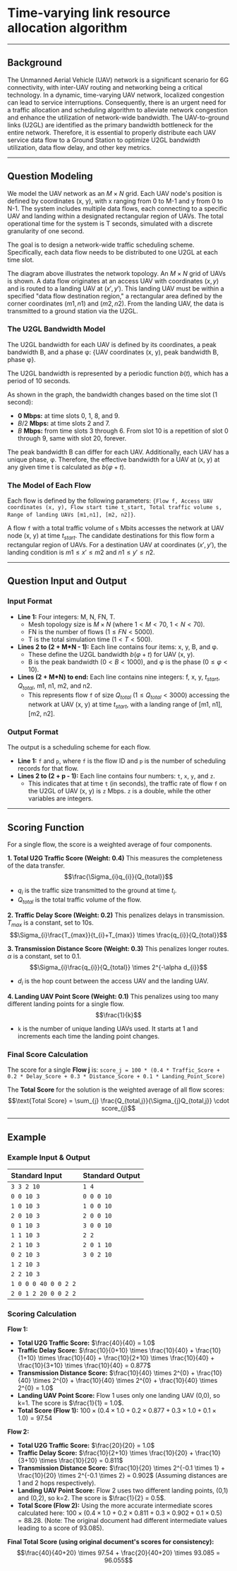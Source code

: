 # Time-varying link resource allocation algorithm

---

## Background

The Unmanned Aerial Vehicle (UAV) network is a significant scenario for 6G connectivity, with inter-UAV routing and networking being a critical technology. In a dynamic, time-varying UAV network, localized congestion can lead to service interruptions. Consequently, there is an urgent need for a traffic allocation and scheduling algorithm to alleviate network congestion and enhance the utilization of network-wide bandwidth. The UAV-to-ground links (U2GL) are identified as the primary bandwidth bottleneck for the entire network. Therefore, it is essential to properly distribute each UAV service data flow to a Ground Station to optimize U2GL bandwidth utilization, data flow delay, and other key metrics.

---

## Question Modeling

We model the UAV network as an $M \times N$ grid. Each UAV node's position is defined by coordinates (x, y), with x ranging from 0 to M-1 and y from 0 to N-1. The system includes multiple data flows, each connecting to a specific UAV and landing within a designated rectangular region of UAVs. The total operational time for the system is T seconds, simulated with a discrete granularity of one second.

The goal is to design a network-wide traffic scheduling scheme. Specifically, each data flow needs to be distributed to one U2GL at each time slot.


The diagram above illustrates the network topology. An $M \times N$ grid of UAVs is shown. A data flow originates at an access UAV with coordinates $(x,y)$ and is routed to a landing UAV at $(x',y')$. This landing UAV must be within a specified "data flow destination region," a rectangular area defined by the corner coordinates $(m1, n1)$ and $(m2, n2)$. From the landing UAV, the data is transmitted to a ground station via the U2GL.

### The U2GL Bandwidth Model

The U2GL bandwidth for each UAV is defined by its coordinates, a peak bandwidth B, and a phase φ: {UAV coordinates (x, y), peak bandwidth B, phase φ}.

The U2GL bandwidth is represented by a periodic function $b(t)$, which has a period of 10 seconds.


As shown in the graph, the bandwidth changes based on the time slot (1 second):
* **0 Mbps:** at time slots 0, 1, 8, and 9.
* $B/2$ **Mbps:** at time slots 2 and 7.
* $B$ **Mbps:** from time slots 3 through 6.
From slot 10 is a repetition of slot 0 through 9, same with slot 20, forever.

The peak bandwidth B can differ for each UAV. Additionally, each UAV has a unique phase, φ. Therefore, the effective bandwidth for a UAV at (x, y) at any given time t is calculated as $b(\varphi+t)$.

### The Model of Each Flow

Each flow is defined by the following parameters:
`{Flow f, Access UAV coordinates (x, y), Flow start time t_start, Total traffic volume s, Range of landing UAVs [m1,n1], [m2, n2]}`.

A flow `f` with a total traffic volume of `s` Mbits accesses the network at UAV node (x, y) at time $t_{start}$. The candidate destinations for this flow form a rectangular region of UAVs. For a destination UAV at coordinates $(x', y')$, the landing condition is $m1 \le x' \le m2$ and $n1 \le y' \le n2$.

---

## Question Input and Output

### Input Format

* **Line 1:** Four integers: M, N, FN, T.
    * Mesh topology size is $M \times N$ (where $1 < M < 70$, $1 < N < 70$).
    * FN is the number of flows ($1 \le FN < 5000$).
    * T is the total simulation time ($1 < T < 500$).
* **Lines 2 to (2 + M*N - 1):** Each line contains four items: x, y, B, and φ.
    * These define the U2GL bandwidth $b(\varphi+t)$ for UAV (x, y).
    * B is the peak bandwidth ($0 < B < 1000$), and φ is the phase ($0 \le \varphi < 10$).
* **Lines (2 + M*N) to end:** Each line contains nine integers: f, x, y, $t_{start}$, $Q_{total}$, m1, n1, m2, and n2.
    * This represents flow `f` of size $Q_{total}$ ($1 \le Q_{total} < 3000$) accessing the network at UAV (x, y) at time $t_{start}$, with a landing range of [m1, n1], [m2, n2].

### Output Format

The output is a scheduling scheme for each flow.
* **Line 1:** `f` and `p`, where `f` is the flow ID and `p` is the number of scheduling records for that flow.
* **Lines 2 to (2 + p - 1):** Each line contains four numbers: `t`, `x`, `y`, and `z`.
    * This indicates that at time `t` (in seconds), the traffic rate of flow `f` on the U2GL of UAV (x, y) is `z` Mbps. `z` is a double, while the other variables are integers.

---

## Scoring Function

For a single flow, the score is a weighted average of four components.

**1. Total U2G Traffic Score (Weight: 0.4)**
This measures the completeness of the data transfer.
$$\frac{\Sigma_{i}q_{i}}{Q_{total}}$$
* $q_{i}$ is the traffic size transmitted to the ground at time $t_{i}$.
* $Q_{total}$ is the total traffic volume of the flow.

**2. Traffic Delay Score (Weight: 0.2)**
This penalizes delays in transmission. $T_{max}$ is a constant, set to 10s.
$$\Sigma_{i}\frac{T_{max}}{t_{i}+T_{max}} \times \frac{q_{i}}{Q_{total}}$$

**3. Transmission Distance Score (Weight: 0.3)**
This penalizes longer routes. $\alpha$ is a constant, set to 0.1.
$$\Sigma_{i}\frac{q_{i}}{Q_{total}} \times 2^{-\alpha d_{i}}$$
* $d_{i}$ is the hop count between the access UAV and the landing UAV.

**4. Landing UAV Point Score (Weight: 0.1)**
This penalizes using too many different landing points for a single flow.
$$\frac{1}{k}$$
* `k` is the number of unique landing UAVs used. It starts at 1 and increments each time the landing point changes.

### Final Score Calculation

The score for a single **Flow j** is:
`score_j = 100 * (0.4 * Traffic_Score + 0.2 * Delay_Score + 0.3 * Distance_Score + 0.1 * Landing_Point_Score)`

The **Total Score** for the solution is the weighted average of all flow scores:
$$\text{Total Score} = \sum_{j} \frac{Q_{total,j}}{\Sigma_{j}Q_{total,j}} \cdot score_{j}$$

---

## Example

### Example Input & Output

| Standard Input | Standard Output |
| :--- | :--- |
| `3 3 2 10` | `1 4` |
| `0 0 10 3` | `0 0 0 10` |
| `1 0 10 3` | `1 0 0 10` |
| `2 0 10 3` | `2 0 0 10` |
| `0 1 10 3` | `3 0 0 10` |
| `1 1 10 3` | `2 2` |
| `2 1 10 3` | `2 0 1 10` |
| `0 2 10 3` | `3 0 2 10` |
| `1 2 10 3` | |
| `2 2 10 3` | |
| `1 0 0 0 40 0 0 2 2`| |
| `2 0 1 2 20 0 0 2 2`| |


### Scoring Calculation

**Flow 1:**
* **Total U2G Traffic Score:** $\frac{40}{40} = 1.0$
* **Traffic Delay Score:** $\frac{10}{0+10} \times \frac{10}{40} + \frac{10}{1+10} \times \frac{10}{40} + \frac{10}{2+10} \times \frac{10}{40} + \frac{10}{3+10} \times \frac{10}{40} = 0.877$
* **Transmission Distance Score:** $\frac{10}{40} \times 2^{0} + \frac{10}{40} \times 2^{0} + \frac{10}{40} \times 2^{0} + \frac{10}{40} \times 2^{0} = 1.0$
* **Landing UAV Point Score:** Flow 1 uses only one landing UAV (0,0), so k=1. The score is $\frac{1}{1} = 1.0$.
* **Total Score (Flow 1):** $100 \times (0.4 \times 1.0 + 0.2 \times 0.877 + 0.3 \times 1.0 + 0.1 \times 1.0) = 97.54$

**Flow 2:**
* **Total U2G Traffic Score:** $\frac{20}{20} = 1.0$
* **Traffic Delay Score:** $\frac{10}{2+10} \times \frac{10}{20} + \frac{10}{3+10} \times \frac{10}{20} = 0.811$
* **Transmission Distance Score:** $\frac{10}{20} \times 2^{-0.1 \times 1} + \frac{10}{20} \times 2^{-0.1 \times 2} = 0.902$ (Assuming distances are 1 and 2 hops respectively).
* **Landing UAV Point Score:** Flow 2 uses two different landing points, (0,1) and (0,2), so k=2. The score is $\frac{1}{2} = 0.5$.
* **Total Score (Flow 2):** Using the more accurate intermediate scores calculated here: $100 \times (0.4 \times 1.0 + 0.2 \times 0.811 + 0.3 \times 0.902 + 0.1 \times 0.5) = 88.28$. (Note: The original document had different intermediate values leading to a score of 93.085).

**Final Total Score (using original document's scores for consistency):**
$$\frac{40}{40+20} \times 97.54 + \frac{20}{40+20} \times 93.085 = 96.055$$
